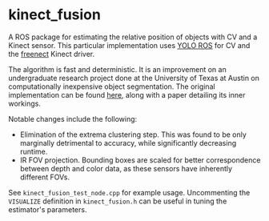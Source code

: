 # kinect_fusion

A ROS package for estimating the relative position of objects with CV and a
Kinect sensor. This particular implementation uses
[YOLO ROS](https://github.com/leggedrobotics/darknet_ros) for CV and the
[freenect](https://github.com/OpenKinect/libfreenect) Kinect driver.

The algorithm is fast and deterministic. It is an improvement on an undergraduate
research project done at the University of Texas at Austin on computationally
inexpensive object segmentation. The original implementation can be found
[here](https://github.com/stefandebruyn/depth-cv-fusion), along with a paper
detailing its inner workings.

Notable changes include the following:

* Elimination of the extrema clustering step. This was found to be only
marginally detrimental to accuracy, while significantly decreasing runtime.
* IR FOV projection. Bounding boxes are scaled for better correspondence between
depth and color data, as these sensors have inherently different FOVs.

See `kinect_fusion_test_node.cpp` for example usage. Uncommenting the `VISUALIZE`
definition in `kinect_fusion.h` can be useful in tuning the estimator's
parameters.
